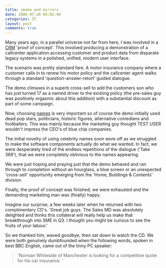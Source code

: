 ```yaml
---
title: smoke and mirrors
date: 2006-07-20 04:02:48
categories: IT
layout: post
comments: true
---
```

Many years ago, in a parallel universe not far from here, I was involved
in a
[CRM](http://www.nbrightside.com/blog/2006/07/14/30-second-guide-to-crm/)
'proof of concept'. This involved producing a demonstration of a
callcenter application accessing customer and product data from
disparate legacy systems in a polished, unified, modern user interface.

The scenario was pretty standard fare. A motor insurance company where a
customer calls in to renew his motor policy and the callcenter agent
walks through a standard 'question-answer-retort' guided dialogue.

The demo climaxes in a superb cross-sell to add the customers son who
has just turned 17 as a named driver to the existing policy (the
pre-sales guy was positively orgasmic about this addition) with a
substantial discount as part of some campaign.

Now, choosing
[names](http://www.nbrightside.com/blog/2006/07/20/whats-in-a-name/) is
very important so of course the demo initially used dead pop stars,
politicians, historic figures, alternative comedians and footballers.
This was mainly because the marketing guy thought TEST USER wouldn't
impress the CEO's of blue chip companies.

The initial novelty of using celebrity names soon wore off as we
struggled to make the software components actually do what we wanted. In
fact, we were desperately tired of the endless repetitions of the
dialogue ('Take 369'), that we were completely oblivious to the names
appearing.

We were just hoping and praying just that the demo behaved and ran
through to completion without an hourglass, a blue screen or an
unexpected 'cross-sell' opportunity emerging from the 'Home, Buildings &
Contents' division.

Finally, the proof of concept was finished, we were exhausted and the
demanding marketing man was (finally) happy.

Imagine our surprise, a few weeks later when he returned with two
complimentary CD's. 'Great job guys. The Sales MD was absolutely
delighted and thinks this collateral will really help us make that
breakthrough into SME in Q3. I thought you might be curious to see the
fruits of your labour.'

So we thanked him, waved goodbye, then sat down to watch the CD. We were
both genuinely dumbfounded when the following words, spoken in best BBC
English, came out of the tinny PC speaker:

> 'Norman Whiteside of Manchester is looking for a competitive quote for
> his car insurance. '

